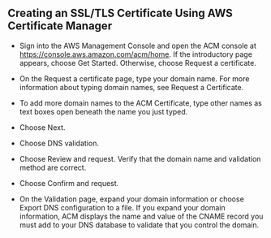 ## Creating an SSL/TLS Certificate Using AWS Certificate Manager


* Sign into the AWS Management Console and open the ACM console at https://console.aws.amazon.com/acm/home. If the introductory page appears, choose Get Started. Otherwise, choose Request a certificate.

* On the Request a certificate page, type your domain name. For more information about typing domain names, see Request a Certificate.

* To add more domain names to the ACM Certificate, type other names as text	boxes open beneath the name you just typed.

* Choose Next.

* Choose DNS validation.

* Choose Review and request. Verify that the domain name and validation method are correct.

* Choose Confirm and request.

* On the Validation page, expand your domain information or choose Export DNS configuration to a file. If you expand your domain information, ACM displays the name and value of the CNAME record you must add to your DNS database to validate that you control the domain.
